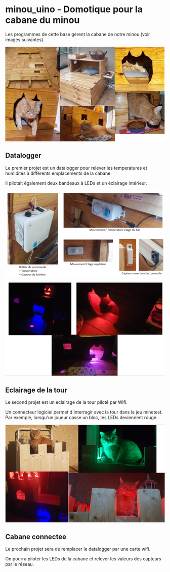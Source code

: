 # minou_uino - Domotique pour la cabane du minou

Les programmes de cette base gèrent la cabane de notre minou (voir images suivantes).

![GitHub Logo](/images/divers_cabane.png)

## Datalogger

Le premier projet est un datalogger pour relever les temperatures et humidités à différents emplacements de la cabane.

Il pilotait également deux bandeaux à LEDs et un éclairage intérieur.

![GitHub Logo](/images/equip_cabane.PNG)

![GitHub Logo](/images/nuit_cabane.PNG)

## Eclairage de la tour

Le second projet est un eclairage de la tour piloté par Wifi.

Un connecteur logiciel permet d'interragir avec la tour dans le jeu minetest. Par exemple, lorsqu'un joueur casse un bloc, les LEDs deviennent rouge.

![GitHub Logo](/images/tour_cabane.png)

## Cabane connectee

Le prochain projet sera de remplacer le datalogger par une carte wifi.

On pourra piloter les LEDs de la cabane et relever les valeurs des capteurs par le réseau.
